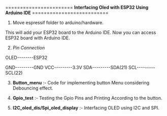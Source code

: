 ======================= **Interfacing Oled with ESP32 Using Arduino IDE** ==========================


1. Move espressif folder to arduino/hardware.

This will add your ESP32 board to the Arduino IDE. Now you can access ESP32 board with Arduino IDE.

2. *Pin Connection*

OLED--------ESP32

GND---------GND
VCC---------3.3V
SDA---------SDA(21)
SCL---------SCL(22)

3. **Button_menu** :- Code for implementing button Menu considering Debouncing effect.
4. **Gpio_test**   :- Testing the Gpio Pins and Printing According to the button.

5. **I2C_oled_dis/Spi_oled_display** :- Interfacing OLED using I2C and SPI.

